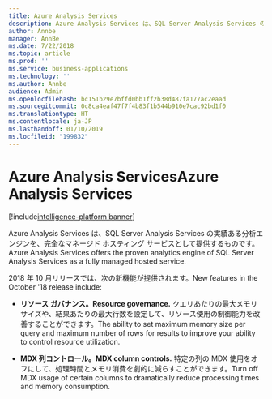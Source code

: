 ```yaml
---
title: Azure Analysis Services
description: Azure Analysis Services は、SQL Server Analysis Services の実績ある分析エンジンを、完全なマネージド ホスティング サービスとして提供するものです。
author: Annbe
manager: AnnBe
ms.date: 7/22/2018
ms.topic: article
ms.prod: ''
ms.service: business-applications
ms.technology: ''
ms.author: Annbe
audience: Admin
ms.openlocfilehash: bc151b29e7bffd0bb1ff2b38d487fa177ac2eaad
ms.sourcegitcommit: 0c8ca4eaf47f7f4b83f1b544b910e7cac92bd1f0
ms.translationtype: HT
ms.contentlocale: ja-JP
ms.lasthandoff: 01/10/2019
ms.locfileid: "199832"
---
```

# <a name="azure-analysis-services"></a><span data-ttu-id="dfc54-103">Azure Analysis Services</span><span class="sxs-lookup"><span data-stu-id="dfc54-103">Azure Analysis Services</span></span>

[!include[intelligence-platform banner](../../includes/intelligence-platform.md)]



<span data-ttu-id="dfc54-104">Azure Analysis Services は、SQL Server Analysis Services の実績ある分析エンジンを、完全なマネージド ホスティング サービスとして提供するものです。</span><span class="sxs-lookup"><span data-stu-id="dfc54-104">Azure Analysis Services offers the proven analytics engine of SQL Server Analysis Services as a fully managed hosted service.</span></span> 

<span data-ttu-id="dfc54-105">2018 年 10 月リリースでは、次の新機能が提供されます。</span><span class="sxs-lookup"><span data-stu-id="dfc54-105">New features in the October '18 release include:</span></span>

- <span data-ttu-id="dfc54-106">**リソース ガバナンス。**</span><span class="sxs-lookup"><span data-stu-id="dfc54-106">**Resource governance.**</span></span> <span data-ttu-id="dfc54-107">クエリあたりの最大メモリ サイズや、結果あたりの最大行数を設定して、リソース使用の制御能力を改善することができます。</span><span class="sxs-lookup"><span data-stu-id="dfc54-107">The ability to set maximum memory size per query and maximum number of rows for results to improve your ability to control resource utilization.</span></span>

- <span data-ttu-id="dfc54-108">**MDX 列コントロール。**</span><span class="sxs-lookup"><span data-stu-id="dfc54-108">**MDX column controls.**</span></span> <span data-ttu-id="dfc54-109">特定の列の MDX 使用をオフにして、処理時間とメモリ消費を劇的に減らすことができます。</span><span class="sxs-lookup"><span data-stu-id="dfc54-109">Turn off MDX usage of certain columns to dramatically reduce processing times and memory consumption.</span></span>
